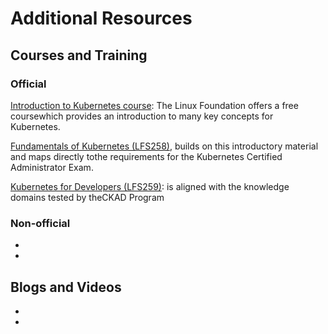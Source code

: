 # Additional Resources

## Courses and Training

### Official
[Introduction to Kubernetes course](https://training.linuxfoundation.org/linux-courses/system-administration-training/introduction-to-kubernetes)​: The Linux Foundation offers a free course​ which provides an introduction to many key concepts for Kubernetes.

[Fundamentals of Kubernetes (LFS258)](https://training.linuxfoundation.org/linux-courses/system-administration-training/kubernetes-fundamentals)​, builds on this introductory material and maps directly tothe requirements for the Kubernetes Certified Administrator Exam.

[Kubernetes for Developers (LFS259)](https://training.linuxfoundation.org/training/kubernetes-for-developers/)​:  is aligned with the knowledge domains tested by theCKAD Program

### Non-official

- 
- 

## Blogs and Videos

- 
- 